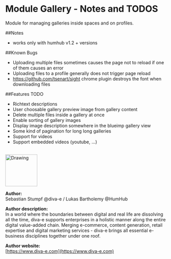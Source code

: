 Module Gallery - Notes and TODOS 
=================
Module for managing galleries inside spaces and on profiles.

##Notes
- works only with humhub v1.2 + versions

##Known Bugs
- Uploading multiple files sometimes causes the page not to reload if one of them causes an error
- Uploading files to a profile generally does not trigger page reload
- https://github.com/tsenart/sight chrome plugin destroys the font when downloading files

##Features TODO
- Richtext descriptions
- User choosable gallery preview image from gallery content
- Delete multiple files inside a gallery at once
- Enable sorting of gallery images
- Display image description somewhere in the blueimp gallery view
- Some kind of pagination for long long galleries
- Support for videos
- Support embedded videos (youtube, ...)

<br />
<img src="https://www.diva-e.com/images/Logo_Homepage.svg" alt="Drawing" style="width: 100px;"/>

__Author:__       
Sebastian Stumpf @diva-e / Lukas Bartholemy @HumHub
  
__Author description:__       
In a world where the boundaries between digital and real life are dissolving all the time, diva-e supports enterprises in a holistic manner along the entire digital value-added chain.
Merging e-commerce, content generation, retail expertise and digital marketing services - diva-e brings all essential e-business disciplines together under one roof.
    
__Author website:__      
[https://www.diva-e.com](https://www.diva-e.com)   
